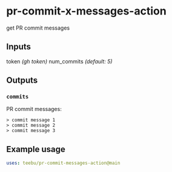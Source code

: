 # pr-commit-x-messages-action

get PR commit messages

## Inputs

token _(gh token)_
num_commits _(default: 5)_

## Outputs

### `commits`

PR commit messages:

```
> commit message 1
> commit message 2
> commit message 3
```

## Example usage

```yaml
uses: teebu/pr-commit-messages-action@main
```
